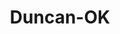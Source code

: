 ---
title: Duncan-OK
slug: duncan-ok
f_state:
- cms/state/oklahoma.md
f_locations:
- cms/payday-loan/advance-america-2173.md
- cms/payday-loan/advance-til-payday-3444.md
- cms/payday-loan/check-go-9890.md
- cms/payday-loan/check-into-cash-12344.md
- cms/payday-loan/check-into-cash-inc-13099.md
- cms/payday-loan/first-america-cash-advance-18339.md
- cms/payday-loan/mr-payroll-check-cashing-22298.md
updated-on: '2024-05-30T13:41:28.615Z'
created-on: '2024-05-30T13:41:28.615Z'
published-on: '2024-05-30T13:54:32.469Z'
f_city: Duncan
layout: '[city].html'
tags: city
---